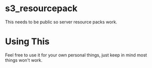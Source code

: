 # s3_resourcepack

This needs to be public so server resource packs work.

# Using This

Feel free to use it for your own personal things, just keep in mind most things won't work.
